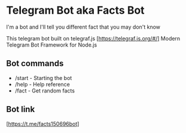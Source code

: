 # Telegram Bot aka Facts Bot

I'm a bot and I'll tell you different fact that you may don't know

This telegram bot built on telegraf.js [https://telegraf.js.org/#/] Modern Telegram Bot Framework for Node.js

## Bot commands

- /start - Starting the bot
- /help - Help reference
- /fact - Get random facts

## Bot link

[https://t.me/facts150696bot]
